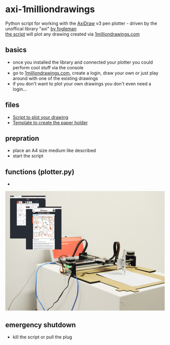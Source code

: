 # axi-1milliondrawings
Python script for working with the [AxiDraw](https://www.axidraw.com/) v3 pen plotter - driven by the unoffical library "axi" [by fogleman](https://github.com/fogleman/axi)\
[the script](plotter.py) will plot any drawing created via [1milliondrawings.com](https://1milliondrawings.com/)

## basics
- once you installed the library and connected your plotter you could perform cool stuff via the console
- go to [1milliondrawings.com](https://1milliondrawings.com/), create a login, draw your own or just play around with one of the existing drawings
- if you don't want to plot your own drawings you don't even need a login...

## files
- [Script to plot your drawing](plotter.py)
- [Template to create the paper holder](axi_platten1.ai)

## prepration
- place an A4 size medium like described
- start the script

## functions (plotter.py)
- 

![plotter image](plot-your-drawing-via-1milliondrawings.jpg)

## emergency shutdown
- kill the script or pull the plug
